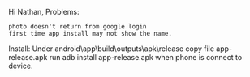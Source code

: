 Hi Nathan,
Problems:
  
    photo doesn't return from google login
    first time app install may not show the name.
Install:
Under android\app\build\outputs\apk\release copy file  app-release.apk
run adb install app-release.apk when phone is connect to device.


    

